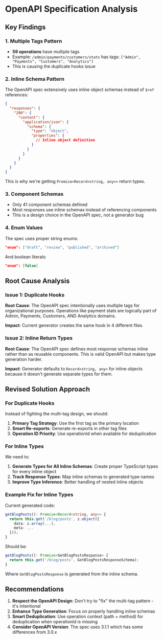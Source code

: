 # OpenAPI Specification Analysis

## Key Findings

### 1. Multiple Tags Pattern
- **59 operations** have multiple tags
- Example: `/admin/payments/customers/stats` has tags: `["Admin", "Payments", "Customers", "Analytics"]`
- This is causing the duplicate hooks issue

### 2. Inline Schema Pattern
The OpenAPI spec extensively uses inline object schemas instead of `$ref` references:

```json
{
  "responses": {
    "200": {
      "content": {
        "application/json": {
          "schema": {
            "type": "object",
            "properties": {
              // Inline object definition
            }
          }
        }
      }
    }
  }
}
```

This is why we're getting `Promise<Record<string, any>>` return types.

### 3. Component Schemas
- Only 41 component schemas defined
- Most responses use inline schemas instead of referencing components
- This is a design choice in the OpenAPI spec, not a generator bug

### 4. Enum Values
The spec uses proper string enums:
```json
"enum": ["draft", "review", "published", "archived"]
```

And boolean literals:
```json
"enum": [false]
```

## Root Cause Analysis

### Issue 1: Duplicate Hooks
**Root Cause**: The OpenAPI spec intentionally uses multiple tags for organizational purposes. Operations like payment stats are logically part of Admin, Payments, Customers, AND Analytics domains.

**Impact**: Current generator creates the same hook in 4 different files.

### Issue 2: Inline Return Types
**Root Cause**: The OpenAPI spec defines most response schemas inline rather than as reusable components. This is valid OpenAPI but makes type generation harder.

**Impact**: Generator defaults to `Record<string, any>` for inline objects because it doesn't generate separate types for them.

## Revised Solution Approach

### For Duplicate Hooks
Instead of fighting the multi-tag design, we should:
1. **Primary Tag Strategy**: Use the first tag as the primary location
2. **Smart Re-exports**: Generate re-exports in other tag files
3. **Operation ID Priority**: Use operationId when available for deduplication

### For Inline Types
We need to:
1. **Generate Types for All Inline Schemas**: Create proper TypeScript types for every inline object
2. **Track Response Types**: Map inline schemas to generated type names
3. **Improve Type Inference**: Better handling of nested inline objects

### Example Fix for Inline Types

Current generated code:
```typescript
getBlogPosts(): Promise<Record<string, any>> {
  return this.get('/blog/posts', z.object({
    data: z.array(...),
    meta: ...
  }));
}
```

Should be:
```typescript
getBlogPosts(): Promise<GetBlogPostsResponse> {
  return this.get('/blog/posts', GetBlogPostsResponseSchema);
}
```

Where `GetBlogPostsResponse` is generated from the inline schema.

## Recommendations

1. **Respect the OpenAPI Design**: Don't try to "fix" the multi-tag pattern - it's intentional
2. **Enhance Type Generation**: Focus on properly handling inline schemas
3. **Smart Deduplication**: Use operation context (path + method) for deduplication when operationId is missing
4. **Consider OpenAPI Version**: The spec uses 3.1.1 which has some differences from 3.0.x